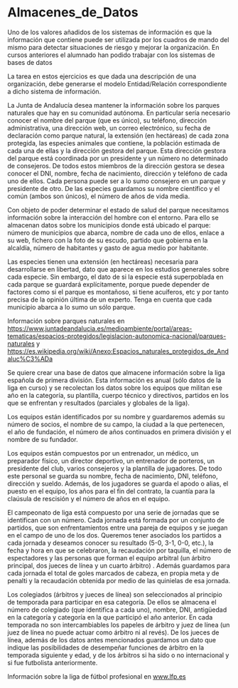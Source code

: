 # Almacenes_de_Datos
Uno de los valores añadidos de los sistemas de información es que la información que contiene puede ser utilizada por los cuadros de mando del mismo para detectar situaciones de riesgo y mejorar la organización. En cursos anteriores el alumnado han podido trabajar con los sistemas de bases de datos

La tarea en estos ejercicios es que dada una descripción de una organización, debe generarse el modelo Entidad/Relación correspondiente a dicho sistema de información. 



La Junta de Andalucía desea mantener la información sobre los parques naturales que hay en su comunidad autónoma. En particular sería necesario conocer el nombre del parque (que es único), su teléfono, dirección administrativa, una dirección web, un correo electrónico, su fecha de declaración como parque natural, la extensión (en hectáreas) de cada zona protegida, las especies animales que contiene, la población estimada de cada una de ellas y la dirección gestora del parque. Esta dirección gestora del parque está coordinada por un presidente y un número no determinado de consejeros. De todos estos miembros de la dirección gestora se desea conocer el DNI, nombre, fecha de nacimiento, dirección y teléfono de cada uno de ellos. Cada persona puede ser a lo sumo consejero en un parque y presidente de otro. De las especies guardamos su nombre científico y el común (ambos son únicos), el número de años de vida media. 

Con objeto de poder determinar el estado de salud del parque necesitamos información sobre la interacción del hombre con el entorno. Para ello se almacenan datos sobre los municipios donde está ubicado el parque: número de municipios que abarca, nombre de cada uno de ellos, enlace a su web, fichero con la foto de su escudo, partido que gobierna en la alcaldía, número de habitantes y gasto de agua medio por habitante. 

Las especies tienen una extensión (en hectáreas) necesaria para desarrollarse en libertad, dato que aparece en los estudios generales sobre cada especie. Sin embargo, el dato de si la especie está superpoblada en cada parque se guardará explícitamente, porque puede depender de factores como si el parque es montañoso, si tiene acuíferos, etc y por tanto precisa de la opinión última de un experto. Tenga en cuenta que cada municipio abarca a lo sumo un sólo parque. 

Información sobre parques naturales en https://www.juntadeandalucia.es/medioambiente/portal/areas-tematicas/espacios-protegidos/legislacion-autonomica-nacional/parques-naturales y https://es.wikipedia.org/wiki/Anexo:Espacios_naturales_protegidos_de_Andaluc%C3%ADa

Se quiere crear una base de datos que almacene información sobre la liga española de primera división. Esta información es anual (sólo datos de la liga en curso) y se recolectan los datos sobre los equipos que militan ese año en la categoría, su plantilla, cuerpo técnico y directivos, partidos en los que se enfrentan y resultados (parciales y globales de la liga). 

Los equipos están identificados por su nombre y guardaremos además su número de socios, el nombre de su campo, la ciudad a la que pertenecen, el año de fundación, el número de años continuados en primera división y el nombre de su fundador. 

Los equipos están compuestos por un entrenador, un médico, un preparador físico, un director deportivo, un entrenador de porteros, un presidente del club, varios consejeros y la plantilla de jugadores. De todo este personal se guarda su nombre, fecha de nacimiento, DNI, teléfono, dirección y sueldo. Además, de los jugadores se guarda el apodo o alias, el puesto en el equipo, los años para el fin del contrato, la cuantía para la claúsula de rescisión y el número de años en el equipo. 

El campeonato de liga está compuesto por una serie de jornadas que se identifican con un número. Cada jornada está formada por un conjunto de partidos, que son enfrentamientos entre una pareja de equipos y se juegan en el campo de uno de los dos. Queremos tener asociados los partidos a cada jornada y deseamos conocer su resultado (5-0, 3-1, 0-0, etc.), la fecha y hora en que se celebraron, la recaudación por taquilla, el número de espectadores y las personas que forman el equipo arbitral (un árbitro principal, dos jueces de línea y un cuarto árbitro) . Además guardamos para cada jornada el total de goles marcados de cabeza, en propia meta y de penalti y la recaudación obtenida por medio de las quinielas de esa jornada. 

Los colegiados (árbitros y jueces de línea) son seleccionados al principio de temporada para participar en esa categoría. De ellos se almacena el número de colegiado (que identifica a cada uno), nombre, DNI, antigüedad en la categoría y categoría en la que participó el año anterior. En cada temporada no son intercambiables los papeles de árbitro y juez de línea (un juez de línea no puede actuar como árbitro ni al revés). De los jueces de línea, además de los datos antes mencionados guardamos un dato que indique las posibilidades de desempeñar funciones de árbitro en la temporada siguiente y edad, y de los árbitros si ha sido o no internacional y si fue futbolista anteriormente. 

Información sobre la liga de fútbol profesional en www.lfp.es 
